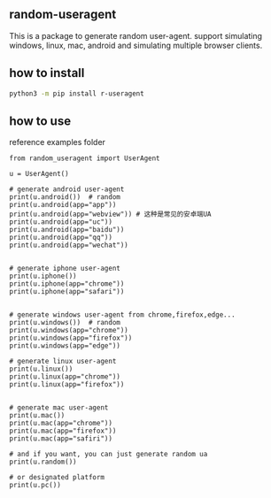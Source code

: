 ##  random-useragent

This is a package to generate random user-agent. support simulating windows, linux, mac, android and simulating multiple browser clients.

## how to install

```bash
python3 -m pip install r-useragent
```

##  how to use

reference examples folder

```
from random_useragent import UserAgent

u = UserAgent()

# generate android user-agent
print(u.android())  # random
print(u.android(app="app"))
print(u.android(app="webview")) # 这种是常见的安卓端UA
print(u.android(app="uc"))
print(u.android(app="baidu"))
print(u.android(app="qq"))
print(u.android(app="wechat"))


# generate iphone user-agent
print(u.iphone())
print(u.iphone(app="chrome"))
print(u.iphone(app="safari"))


# generate windows user-agent from chrome,firefox,edge...
print(u.windows())  # random
print(u.windows(app="chrome"))
print(u.windows(app="firefox"))
print(u.windows(app="edge"))

# generate linux user-agent
print(u.linux())
print(u.linux(app="chrome"))
print(u.linux(app="firefox"))


# generate mac user-agent
print(u.mac())
print(u.mac(app="chrome"))
print(u.mac(app="firefox"))
print(u.mac(app="safiri"))

# and if you want, you can just generate random ua
print(u.random())

# or designated platform
print(u.pc())
```
